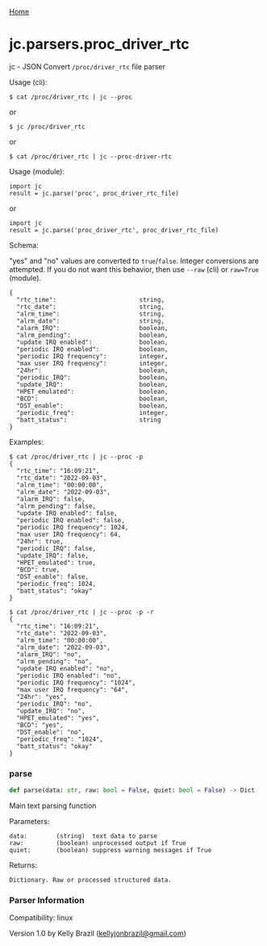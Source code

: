 [Home](https://kellyjonbrazil.github.io/jc/)
<a id="jc.parsers.proc_driver_rtc"></a>

# jc.parsers.proc\_driver\_rtc

jc - JSON Convert `/proc/driver_rtc` file parser

Usage (cli):

    $ cat /proc/driver_rtc | jc --proc

or

    $ jc /proc/driver_rtc

or

    $ cat /proc/driver_rtc | jc --proc-driver-rtc

Usage (module):

    import jc
    result = jc.parse('proc', proc_driver_rtc_file)

or

    import jc
    result = jc.parse('proc_driver_rtc', proc_driver_rtc_file)

Schema:

"yes" and "no" values are converted to `true`/`false`. Integer conversions
are attempted. If you do not want this behavior, then use `--raw` (cli) or
`raw=True` (module).

    {
      "rtc_time":                       string,
      "rtc_date":                       string,
      "alrm_time":                      string,
      "alrm_date":                      string,
      "alarm_IRQ":                      boolean,
      "alrm_pending":                   boolean,
      "update IRQ enabled":             boolean,
      "periodic IRQ enabled":           boolean,
      "periodic IRQ frequency":         integer,
      "max user IRQ frequency":         integer,
      "24hr":                           boolean,
      "periodic_IRQ":                   boolean,
      "update_IRQ":                     boolean,
      "HPET_emulated":                  boolean,
      "BCD":                            boolean,
      "DST_enable":                     boolean,
      "periodic_freq":                  integer,
      "batt_status":                    string
    }

Examples:

    $ cat /proc/driver_rtc | jc --proc -p
    {
      "rtc_time": "16:09:21",
      "rtc_date": "2022-09-03",
      "alrm_time": "00:00:00",
      "alrm_date": "2022-09-03",
      "alarm_IRQ": false,
      "alrm_pending": false,
      "update IRQ enabled": false,
      "periodic IRQ enabled": false,
      "periodic IRQ frequency": 1024,
      "max user IRQ frequency": 64,
      "24hr": true,
      "periodic_IRQ": false,
      "update_IRQ": false,
      "HPET_emulated": true,
      "BCD": true,
      "DST_enable": false,
      "periodic_freq": 1024,
      "batt_status": "okay"
    }

    $ cat /proc/driver_rtc | jc --proc -p -r
    {
      "rtc_time": "16:09:21",
      "rtc_date": "2022-09-03",
      "alrm_time": "00:00:00",
      "alrm_date": "2022-09-03",
      "alarm_IRQ": "no",
      "alrm_pending": "no",
      "update IRQ enabled": "no",
      "periodic IRQ enabled": "no",
      "periodic IRQ frequency": "1024",
      "max user IRQ frequency": "64",
      "24hr": "yes",
      "periodic_IRQ": "no",
      "update_IRQ": "no",
      "HPET_emulated": "yes",
      "BCD": "yes",
      "DST_enable": "no",
      "periodic_freq": "1024",
      "batt_status": "okay"
    }

<a id="jc.parsers.proc_driver_rtc.parse"></a>

### parse

```python
def parse(data: str, raw: bool = False, quiet: bool = False) -> Dict
```

Main text parsing function

Parameters:

    data:        (string)  text data to parse
    raw:         (boolean) unprocessed output if True
    quiet:       (boolean) suppress warning messages if True

Returns:

    Dictionary. Raw or processed structured data.

### Parser Information
Compatibility:  linux

Version 1.0 by Kelly Brazil (kellyjonbrazil@gmail.com)
